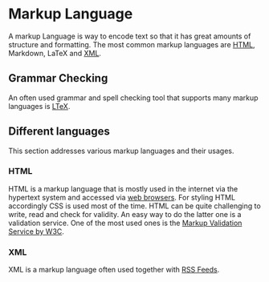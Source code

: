 # Markup Language

A markup Language is way to encode text so that it has great amounts of structure and formatting.
The most common markup languages are [HTML](#html), Markdown, LaTeX and [XML](#xml).

## Grammar Checking

An often used grammar and spell checking tool that supports many markup languages is
[LTeX](/wiki/ltex.md).

## Different languages

This section addresses various markup languages and their usages.

### HTML

HTML is a markup language that is mostly used in the internet via the hypertext system and accessed
via [web browsers](/wiki/web_browser.md).
For styling HTML accordingly CSS is used most of the time.
HTML can be quite challenging to write, read and check for validity.
An easy way to do the latter one is a validation service.
One of the most used ones is the
[Markup Validation Service by W3C](https://validator.w3.org/#validate_by_input).

### XML

XML is a markup language often used together with [RSS Feeds](/wiki/rss.md).
